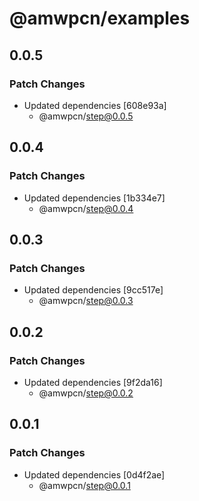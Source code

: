 # @amwpcn/examples

## 0.0.5

### Patch Changes

- Updated dependencies [608e93a]
  - @amwpcn/step@0.0.5

## 0.0.4

### Patch Changes

- Updated dependencies [1b334e7]
  - @amwpcn/step@0.0.4

## 0.0.3

### Patch Changes

- Updated dependencies [9cc517e]
  - @amwpcn/step@0.0.3

## 0.0.2

### Patch Changes

- Updated dependencies [9f2da16]
  - @amwpcn/step@0.0.2

## 0.0.1

### Patch Changes

- Updated dependencies [0d4f2ae]
  - @amwpcn/step@0.0.1
